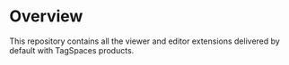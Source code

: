 # Overview

This repository contains all the viewer and editor extensions delivered by default with TagSpaces products.
